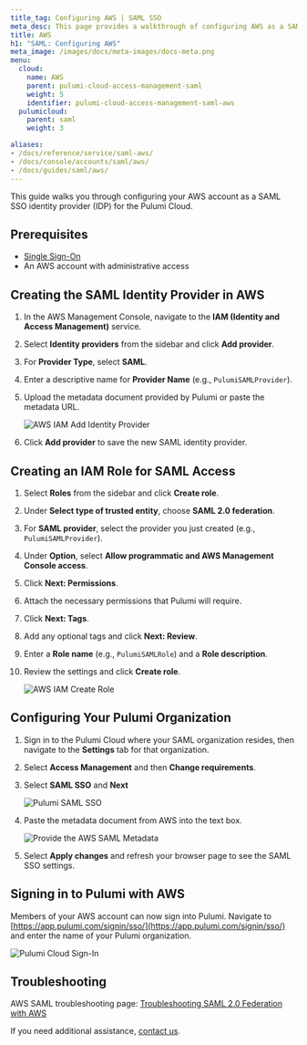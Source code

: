 ```yaml
---
title_tag: Configuring AWS | SAML SSO
meta_desc: This page provides a walkthrough of configuring AWS as a SAML SSO identity provider (IDP).
title: AWS
h1: "SAML: Configuring AWS"
meta_image: /images/docs/meta-images/docs-meta.png
menu:
  cloud:
    name: AWS
    parent: pulumi-cloud-access-management-saml
    weight: 5
    identifier: pulumi-cloud-access-management-saml-aws
  pulumicloud:
    parent: saml
    weight: 3

aliases:
- /docs/reference/service/saml-aws/
- /docs/console/accounts/saml/aws/
- /docs/guides/saml/aws/
---
```


This guide walks you through configuring your AWS account as a SAML SSO identity provider (IDP) for the Pulumi Cloud.

## Prerequisites

- [Single Sign-On](/docs/pulumi-cloud/access-management/saml/sso/)
- An AWS account with administrative access

## Creating the SAML Identity Provider in AWS

1. In the AWS Management Console, navigate to the **IAM (Identity and Access Management)** service.

1. Select **Identity providers** from the sidebar and click **Add provider**.

1. For **Provider Type**, select **SAML**.

1. Enter a descriptive name for **Provider Name** (e.g., `PulumiSAMLProvider`).

1. Upload the metadata document provided by Pulumi or paste the metadata URL.

    ![AWS IAM Add Identity Provider](/images/docs/reference/service/saml-aws/aws-add-identity-provider.png)

1. Click **Add provider** to save the new SAML identity provider.

## Creating an IAM Role for SAML Access

1. Select **Roles** from the sidebar and click **Create role**.

1. Under **Select type of trusted entity**, choose **SAML 2.0 federation**.

1. For **SAML provider**, select the provider you just created (e.g., `PulumiSAMLProvider`).

1. Under **Option**, select **Allow programmatic and AWS Management Console access**.

1. Click **Next: Permissions**.

1. Attach the necessary permissions that Pulumi will require.

1. Click **Next: Tags**.

1. Add any optional tags and click **Next: Review**.

1. Enter a **Role name** (e.g., `PulumiSAMLRole`) and a **Role description**.

1. Review the settings and click **Create role**.

    ![AWS IAM Create Role](/images/docs/reference/service/saml-aws/aws-create-role.png)

## Configuring Your Pulumi Organization

1. Sign in to the Pulumi Cloud where your SAML organization resides, then navigate to the **Settings** tab for that
organization.

1. Select **Access Management** and then **Change requirements**.

1. Select **SAML SSO** and **Next**

    ![Pulumi SAML SSO](/images/docs/reference/service/saml-aws/pulumi-enable-saml-sso.png)

1. Paste the metadata document from AWS into the text box.

    ![Provide the AWS SAML Metadata](/images/docs/reference/service/saml-aws/pulumi-load-sso-xml.png)

1. Select **Apply changes** and refresh your browser page to see the SAML SSO settings.

## Signing in to Pulumi with AWS

Members of your AWS account can now sign into Pulumi. Navigate to
[https://app.pulumi.com/signin/sso/](https://app.pulumi.com/signin/sso/) and enter the
name of your Pulumi organization.

![Pulumi Cloud Sign-In](/images/docs/reference/service/saml-aws/pulumi-console-signin.png)

## Troubleshooting

AWS SAML troubleshooting page: [Troubleshooting SAML 2.0 Federation with AWS](https://docs.aws.amazon.com/IAM/latest/UserGuide/troubleshoot_saml.html)

If you need additional assistance, [contact us](/about#contact-us).
